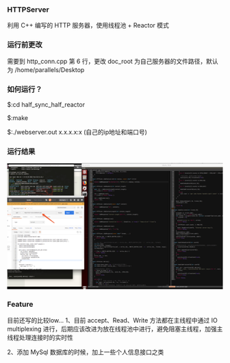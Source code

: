 ### HTTPServer
利用 C++ 编写的 HTTP 服务器，使用线程池 + Reactor 模式

### 运行前更改
需要到 http_conn.cpp 第 6 行，更改 doc_root 为自己服务器的文件路径，默认为 /home/parallels/Desktop

### 如何运行？
$:cd half_sync_half_reactor

$:make

$:./webserver.out x.x.x.x:x (自己的ip地址和端口号)

### 运行结果
![](https://github.com/Abson/HTTPServer/blob/master/screenshoot/WechatIMG4863.jpeg)

### Feature
目前还写的比较low...
1、目前 accept、Read、Write 方法都在主线程中通过 IO multiplexing 进行，后期应该改进为放在线程池中进行，避免阻塞主线程，加强主线程处理连接时的实时性

2、添加 MySql 数据库的时候，加上一些个人信息接口之类

